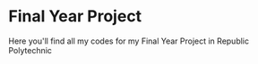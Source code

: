 # Final Year Project

Here you'll find all my codes for my Final Year Project in Republic Polytechnic
